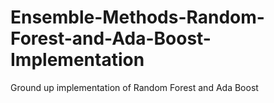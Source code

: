 # Ensemble-Methods-Random-Forest-and-Ada-Boost-Implementation
Ground up implementation of Random Forest and Ada Boost
